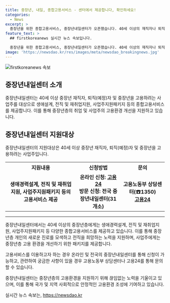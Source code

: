 ```yaml
---
title: 중장년, 내일, 종합고용서비스 - 센터에서 제공합니다, 확인하세요!
categories:
  - News
excerpt: >
  중장년을 위한 종합고용서비스, 중장년내일센터가 오픈했습니다. 40세 이상의 재직자나 퇴직(예정)자, 또는 중장년을 고용하려는 사업주를 지원합니다. 생애경력설계, 전직 및 재취업지원, 사업주지원패키지 등 다양한 서비스를 온라인 또는 방문을 통해 받을 수 있습니다. 자세한 내용은 고용노동부 상담센터나 고용24를 통해 문의할 수 있습니다. (출처: 정책브리핑 www.korea.kr)
feature_text: >
  ## firstkoreanews 실시간 뉴스 속보입니다.

  중장년을 위한 종합고용서비스, 중장년내일센터가 오픈했습니다. 40세 이상의 재직자나 퇴직(예정)자, 또는 중장년을 고용하려는 사업주를 지원합니다. 생애경력설계, 전직 및 재취업지원, 사업주지원패키지 등 다양한 서비스를 온라인 또는 방문을 통해 받을 수 있습니다. 자세한 내용은 고용노동부 상담센터나 고용24를 통해 문의할 수 있습니다. (출처: 정책브리핑 www.korea.kr)
image: 'https://newsdao.kr/res/images/meta/newsdao_breakingnews.jpg'
---
```


<p><img src="https://newsdao.kr/res/images/meta/newsdao_breakingnews.jpg" alt="firstkoreanews 속보" /></p>

<h2 data-ke-size="size26">중장년내일센터 소개</h2>

<p data-ke-size="size16">중장년내일센터는 40세 이상 중장년 재직자, 퇴직(예정)자 및 중장년을 고용하려는 사업주를 대상으로 생애설계, 전직 및 재취업지원, 사업주지원패키지 등의 종합고용서비스를 제공합니다. 이를 통해 중장년층의 취업 및 사업주의 고용환경 개선을 지원하고 있습니다.</p>

<h2 data-ke-size="size26">중장년내일센터 지원대상</h2>

<p data-ke-size="size16">중장년내일센터의 지원대상은 40세 이상 중장년 재직자, 퇴직(예정)자 및 중장년을 고용하려는 사업주입니다.</p>

<table>
  <tr>
    <th><b>지원내용</b></th>
    <th><b>신청방법</b></th>
    <th><b>문의</b></th>
  </tr>
  <tr>
    <td style="text-align: center; height: 17px;"><b>생애경력설계, 전직 및 재취업지원, 사업주지원패키지 등의 고용서비스 제공</b></td>
    <td style="text-align: center; height: 17px;"><b>온라인 신청: <a href="https://work.go.kr/seekWantedMain.do" target="_blank" rel="noopener">고용24</a><br>방문 신청: 전국 중장년내일센터(31개소)</b></td>
    <td style="text-align: center; height: 17px;"><b>고용노동부 상담센터(☎1350)</b><br><b><a href="https://work.go.kr/centerInfo/centerInfoMain.do?deptMenuId=m0601000000" target="_blank" rel="noopener">고용24</a></b></td>
  </tr>
</table>

<hr>

<p data-ke-size="size16">중장년내일센터에서는 40세 이상의 중장년층에게는 생애경력설계, 전직 및 재취업지원, 사업주지원패키지 등 다양한 종합고용서비스를 제공하고 있습니다. 이를 통해 중장년층 개인의 새로운 진로를 모색하고 전직을 희망하는 노력을 지원하며, 사업주에게는 중장년층 고용 환경을 개선하기 위한 패키지를 제공합니다.</p>

<p data-ke-size="size16">고용서비스를 이용하고자 하는 경우 온라인 및 전국의 중장년내일센터를 통해 신청이 가능하고, 관련하여 궁금한 사항이 있을 경우 고용노동부 상담센터나 고용24를 통해 문의할 수 있습니다.</p>

<p data-ke-size="size16">중장년내일센터는 중장년층의 고용환경을 지원하기 위해 끊임없는 노력을 기울이고 있으며, 이를 통해 국가 및 지역 사회적으로 안정적인 고용환경 조성에 기여하고 있습니다.</p>
실시간 뉴스 속보는, <a href="https://newsdao.kr" rel="dofollow">https://newsdao.kr</a>


